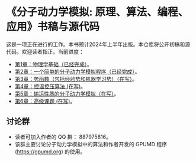 # 《分子动力学模拟: 原理、算法、编程、应用》书稿与源代码

这是一项正在进行的工作。本书预计2024年上半年出版。本仓库将公开初稿和源代码，欢迎读者指正。当前进度：
- [第1章：物理学基础（已经完成）](chapter-01-physical-foundations/readme.md)。
- [第2章：一个简单的分子动力学模拟程序（已经完成）](chapter-02-neighbor-list/readme.md)。
- [第3章：势函数（包括经验势和机器学习势）（在写）](chapter-03-potentials/readme.md)。
- [第4章：控温控压算法 (在写)](chapter-04-ensembles/readme.md)。
- [第5章：输运性质的分子动力学模拟（在写）](chapter-05-transport)。
- [第6章：高级课题 (在写)](chapter-06-advanced/readme.md)。

## 讨论群
* 读者可加入作者的 QQ 群： 887975816。
* 该群主要讨论分子动力学模拟中的算法和作者开发的 GPUMD 程序 (https://gpumd.org) 的使用。

